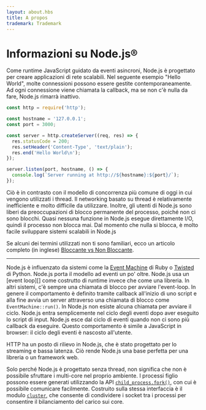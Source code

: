 ```yaml
---
layout: about.hbs
title: A propos
trademark: Trademark
---
```


# Informazioni su Node.js&reg;

Come runtime JavaScript guidato da eventi asincroni, Node.js è progettato per
creare applicazioni di rete scalabili. Nel seguente esempio "Hello World",
molte connessioni possono essere gestite contemporaneamente.
Ad ogni connessione viene chiamata la callback, ma se non c'è nulla da fare, Node.js rimarrà inattivo.

```javascript
const http = require('http');

const hostname = '127.0.0.1';
const port = 3000;

const server = http.createServer((req, res) => {
  res.statusCode = 200;
  res.setHeader('Content-Type', 'text/plain');
  res.end('Hello World\n');
});

server.listen(port, hostname, () => {
  console.log(`Server running at http://${hostname}:${port}/`);
});
```

Ciò è in contrasto con il modello di concorrenza più comune di oggi in cui vengono utilizzati
i thread. Il networking basato su thread è relativamente inefficiente e
molto difficile da utilizzare. Inoltre, gli utenti di Node.js sono liberi da preoccupazioni di
blocco permanente del processo, poiché non ci sono blocchi. Quasi nessuna funzione in Node.js
esegue direttamente I/O, quindi il processo non blocca mai. Dal momento che nulla si blocca,
è molto facile sviluppare sistemi scalabili in Node.js

Se alcuni dei termini utilizzati non ti sono familiari, ecco un articolo completo
 (in inglese) [Bloccante vs Non Bloccante][].

---

Node.js è influenzato da sistemi come la [Event Machine][] di Ruby o [Twisted][] di Python.
 Node.js porta il modello ad eventi un po' oltre.
 Node.js usa un [event loop][] come costrutto di runtime invece che come una libreria. In altri sistemi, c'è sempre una chiamata di blocco per avviare l'event-loop.
In genere il comportamento è definito tramite callback all'inizio di uno script
e alla fine avvia un server attraverso una chiamata di blocco come
`EventMachine::run()`. In Node.js non esiste alcuna chiamata per avviare il ciclo. Node.js
entra semplicemente nel ciclo degli eventi dopo aver eseguito lo script di input. Node.js esce dal
ciclo di eventi quando non ci sono più callback da eseguire. Questo comportamento è simile a
JavaScript in browser: il ciclo degli eventi è nascosto all'utente.

HTTP ha un posto di rilievo in Node.js, che è stato progettato per lo streaming e bassa latenza.
 Ciò rende Node.js una base perfetta per una libreria o un framework web.

Solo perché Node.js è progettato senza thread, non significa che non è possibile sfruttare i multi-core nel proprio ambiente. I processi figlio possono essere generati utilizzando la API [`child_process.fork()`][], con cui è possibile comunicare facilmente. Costruito sulla stessa interfaccia è il modulo [`cluster`][], che consente di condividere i socket tra i processi per consentire il bilanciamento del carico sui core.

[Bloccante vs Non Bloccante]: https://nodejs.org/en/docs/guides/blocking-vs-non-blocking/
[`child_process.fork()`]: https://nodejs.org/api/child_process.html#child_process_child_process_fork_modulepath_args_options
[`cluster`]: https://nodejs.org/api/cluster.html
[loop di eventi]: https://nodejs.org/en/docs/guides/event-loop-timers-and-nexttick/
[Event Machine]: http://rubyeventmachine.com/
[Twisted]: https://twistedmatrix.com/trac/

